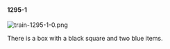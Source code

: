 #### 1295-1
![train-1295-1-0.png](https://github.com/lil-lab/nlvr/raw/master/nlvr/train/images/13/train-1295-1-0.png "train-1295-1-0.png")

There is a box with a black square and two blue items.
